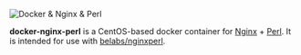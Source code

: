 ![Docker & Nginx & Perl](https://cloud.githubusercontent.com/assets/6241518/4104908/424e46f8-319b-11e4-9a2e-49a8cc49951c.jpg)

**docker-nginx-perl** is a CentOS-based docker container for [Nginx](http://nginx.org) + [Perl](http://www.cpan.org/). It is intended for use with [belabs/nginxperl](https://github.com/berzileux/nginxperl).
